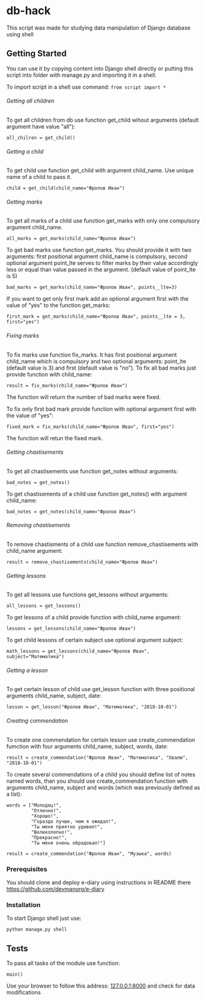 # db-hack

This script was made for studying data manipulation of Django database using  shell

## Getting Started

You can use it by copying content into Django shell directly or putting this script into folder with manage.py and importing it in a shell.

To import script in a shell use command:
`from script import *`

###### Getting all children
To get all children from db use function get_child wihout arguments (default argument have value "all"):

`all_chilren = get_child()`

###### Getting a child
To get child use function get_child with argument child_name. Use unique name of a child to pass it.

`child = get_child(child_name="Фролов Иван")`

###### Getting marks
To get all marks of a child use function get_marks with only one compulsory argument child_name.

`all_marks = get_marks(child_name="Фролов Иван")`

To get bad marks use function get_marks. You should provide it with two arguments: first positional argument child_name is compulsory, second optional argument point_lte serves to filter marks by their value accordingly less or equal than value passed in the argument. (default value of point_lte is 5)

`bad_marks = get_marks(child_name="Фролов Иван", points__lte=3)`

If you want to get only first mark add an optional argument first with the value of "yes" to the function get_marks:

`first_mark = get_marks(child_name="Фролов Иван", points__lte = 3, first="yes")`

###### Fixing marks

To fix marks use function fix_marks. It has first positional argument child_name which is compulsory and two optional arguments: point_lte (default value is 3) and first (default value is "no").
To fix all bad marks just provide function with child_name:

`result = fix_marks(child_name="Фролов Иван")`

The function will return the number of bad marks were fixed.

To fix only first bad mark provide function with optional argument first with the value of "yes":

`fixed_mark = fix_marks(child_name="Фролов Иван", first="yes")`

The function will retun the fixed mark.

###### Getting chastisements

To get all chastisements use function get_notes without arguments:

`bad_notes = get_notes()`

To get chastisements of a child use function get_notes() with argument child_name:

`bad_notes = get_notes(child_name="Фролов Иван")`

###### Removing chastisements

To remove chastisments of a child use function remove_chastisements with child_name argument:

`result = remove_chastisements(child_name="Фролов Иван")`

###### Getting lessons

To get all lessons use functions get_lessons without arguments:

`all_lessons = get_lessons()`

To get lessons of a child provide function with child_name argument:

`lessons = get_lessons(child_name="Фролов Иван")`

To get child lessons of certain subject use optional argument subject:

`math_lessons = get_lessons(child_name="Фролов Иван", subject="Математика")`


###### Getting a lesson

To get certain lesson of child use get_lesson function with three positional arguments child_name, subject, date:

`lesson = get_lesson("Фролов Иван", "Математика", "2018-10-01")`

###### Creating commendation

To create one commendation for certain lesson use create_commendation fumction with four arguments child_name, subject, words, date:

`result = create_commendation("Фролов Иван", "Математика", "Хвалю", "2018-10-01")`

To create several commendations of a child you should define list of notes named words, than you should use create_commendation function with arguments child_name, subject and words (which was previously defined as a list):

```
words = ["Молодец!",
         "Отлично!",
         "Хорошо!",
         "Гораздо лучше, чем я ожидал!",
         "Ты меня приятно удивил!",
         "Великолепно!",
         "Прекрасно!",
         "Ты меня очень обрадовал!"]

result = create_commendation("Фролов Иван", "Музыка", words)
```

### Prerequisites

You should clone and deploy e-diary using instructions in README there https://github.com/devmanorg/e-diary

### Installation

To start Django shell just use:

`python manage.py shell`

## Tests

To pass all tasks of the module use function:

`main()`

Use your browser to follow this address: [127.0.0.1:8000](http://127.0.0.1:8000) and check for data modifications
